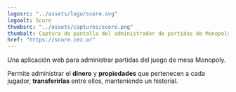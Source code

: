 ```yaml
---
logosrc: "../assets/logo/score.svg"
logoalt: Score
thumbsrc: "../assets/captures/score.png"
thumbalt: Captura de pantalla del administrador de partidas de Monopoly.
href: "https://score.cez.ar"
---
```


Una aplicación web para administrar partidas del juego de mesa Monopoly.

Permite administrar el **dinero** y **propiedades** que pertenecen a cada jugador, **transferirlas** entre ellos, manteniendo un historial.
